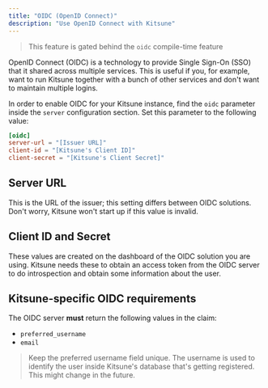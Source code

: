 ```yaml
---
title: "OIDC (OpenID Connect)"
description: "Use OpenID Connect with Kitsune"
---
```


> This feature is gated behind the `oidc` compile-time feature

OpenID Connect (OIDC) is a technology to provide Single Sign-On (SSO) that it shared across multiple services. 
This is useful if you, for example, want to run Kitsune together with a bunch of other services and don't want to maintain multiple logins.

In order to enable OIDC for your Kitsune instance, find the `oidc` parameter inside the `server` configuration section. 
Set this parameter to the following value:

```toml
[oidc]
server-url = "[Issuer URL]"
client-id = "[Kitsune's Client ID]"
client-secret = "[Kitsune's Client Secret]"
```

## Server URL

This is the URL of the issuer; this setting differs between OIDC solutions. Don't worry, Kitsune won't start up if this value is invalid.

## Client ID and Secret

These values are created on the dashboard of the OIDC solution you are using. 
Kitsune needs these to obtain an access token from the OIDC server to do introspection and obtain some information about the user.

## Kitsune-specific OIDC requirements

The OIDC server **must** return the following values in the claim:

- `preferred_username`
- `email`

> Keep the preferred username field unique. The username is used to identify the user inside Kitsune's database that's getting registered.  
> This might change in the future.
